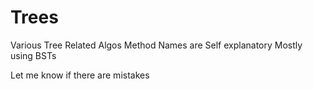 # Trees
Various Tree Related Algos 
Method Names are Self explanatory
Mostly using BSTs

Let me know if there are mistakes
